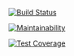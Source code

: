 [![Build Status](https://travis-ci.org/thomasjlee/justanothertodolist.svg?branch=master)](https://travis-ci.org/thomasjlee/justanothertodolist)

[![Maintainability](https://api.codeclimate.com/v1/badges/0e000a54e3c49432d99c/maintainability)](https://codeclimate.com/github/thomasjlee/justanothertodolist/maintainability)

[![Test Coverage](https://api.codeclimate.com/v1/badges/0e000a54e3c49432d99c/test_coverage)](https://codeclimate.com/github/thomasjlee/justanothertodolist/test_coverage)
